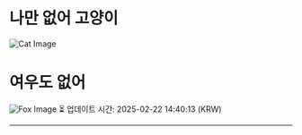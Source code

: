 
# 나만 없어 고양이

![Cat Image](https://cdn2.thecatapi.com/images/bg2.jpg)

# 여우도 없어
![Fox Image](https://randomfox.ca/images/124.jpg)
⏳ 업데이트 시간: 2025-02-22 14:40:13 (KRW)

---
